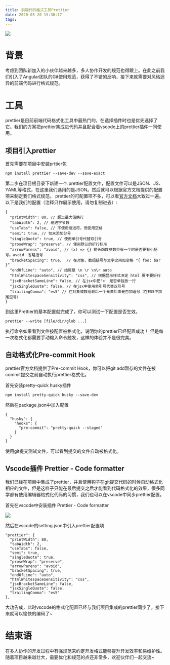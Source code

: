 ```yaml
---
title: 前端代码格式工具Prettier
date: 2020-05-20 15:36:17
tags:
---
```


![](https://user-gold-cdn.xitu.io/2020/5/9/171f85d9f4172b99?imageView2/1/w/1304/h/734/q/85/format/webp/interlace/1)

# 背景
考虑到团队新加入的小伙伴越来越多，多人协作开发的规范也得跟上。在此之前我们引入了Angular团队的Git使用规范，获得了不错的反响，接下来就需要对风格迥异的前端代码进行格式规范。
# 工具
prettier是目前前端代码格式化工具中最热门的，在选择插件时也是优先选择了它。我们的方案把prettier集成进代码并且配合着vscode上的prettier插件一同使用。
## 项目引入prettier
首先需要在项目中安装prttier包
```
npm install prettier --save-dev --save-exact
```
第二步在项目根目录下新建一个.prettier配置文件，配置文件可以是JSON、JS、YAML等格式，在这里我们选用的是JSON。然后就可以根据官方文档提供的配置项来制定我们格式规范。
prettier的可配置项不多，可以看[官方文档](https://prettier.io/docs/en/options.html)大致过一遍。
<br>以下是我们的配置（注释只作展示使用，请勿复制进去）:

```
{
  "printWidth": 80, // 超过最大值换行
  "tabWidth": 2, // 缩进字节数
  "useTabs": false, // 不使用缩进符，而使用空格
  "semi": true, // 句末添加分号
  "singleQuote": true, // 使用单引号代替双引号
  "proseWrap": "preserve", // 使用默认的折行标准
  "arrowParens": "avoid", // (x) => {} 箭头函数参数只有一个时是否要有小括号。avoid：省略括号
  "bracketSpacing": true,  // 在对象，数组括号与文字之间加空格 "{ foo: bar }"
  "endOfLine": "auto", // 结尾是 \n \r \n\r auto
  "htmlWhitespaceSensitivity": "css", // 根据显示样式决定 html 要不要折行
  "jsxBracketSameLine": false, // 在jsx中把'>' 是否单独放一行
  "jsxSingleQuote": false, // 在jsx中使用单引号代替双引号
  "trailingComma": "es5" // 在对象或数组最后一个元素后面是否加逗号（在ES5中加尾逗号）
}
```
到这里Prettier的基本配置就完成了，你可以测试一下配置是否生效。

```
prettier --write [file/dir/glob ...]
```
执行命令如果看到文件按配置被格式化，说明你的prettier已经配置成功！
但是每一次格式化都需要手动输入命令触发，这样的体验并不是很完美。
## 自动格式化Pre-commit Hook
prettier官方文档提供了Pre-commit Hook，你可以把git add暂存的文件在被commit提交之前自动执行prettier格式化。

首先安装pretty-quick husky插件

```
npm install pretty-quick husky --save-dev
```
然后在package.json中加入配置

```
{
  "husky": {
    "hooks": {
      "pre-commit": "pretty-quick --staged"
    }
  }
}
```
使用git提交测试文件，可以看到提交的文件自动被格式化。
## Vscode插件  Prettier - Code formatter
我们已经在项目中集成了prettier，并且使用钩子在git提交代码的时候自动格式化相应的文件，但是这样子只能在最后提交之后才能看到代码格式化的效果，很多同学都有使用编辑器格式化代码的习惯，我们也可以在vscode中同步prettier配置。

首先在vscode中安装插件 Prettier - Code formatter

![](https://user-gold-cdn.xitu.io/2020/5/9/171f84d906e7ea5f?w=687&h=158&f=png&s=19094)

然后在vscode的setting.json中引入prettier配置项

```
"prettier": {
  "printWidth": 80,
  "tabWidth": 2,
  "useTabs": false,
  "semi": true,
  "singleQuote": true,
  "proseWrap": "preserve",
  "arrowParens": "avoid",
  "bracketSpacing": true,
  "endOfLine": "auto",
  "htmlWhitespaceSensitivity": "css",
  "jsxBracketSameLine": false,
  "jsxSingleQuote": false,
  "trailingComma": "es5"
},
```
大功告成，此时vscode的格式化配置已经与我们项目集成的prettier同步了，接下来就可以愉快的编码了~
# 结束语
在多人协作的开发过程中有强规范来约定开发格式能够提升开发效率和易维护性。随着项目越来越壮大，需要优化和规范的点还非常多，欢迎伙伴们一起交流~






